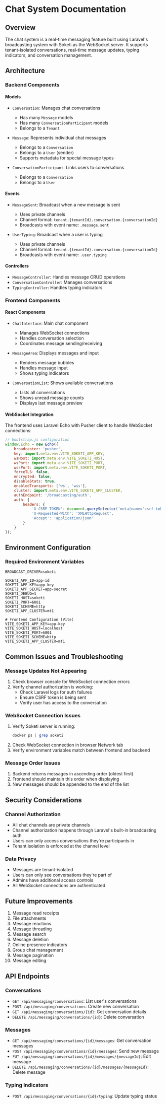 # Chat System Documentation

## Overview
The chat system is a real-time messaging feature built using Laravel's broadcasting system with Soketi as the WebSocket server. It supports tenant-isolated conversations, real-time message updates, typing indicators, and conversation management.

## Architecture

### Backend Components

#### Models
- `Conversation`: Manages chat conversations
  - Has many `Message` models
  - Has many `ConversationParticipant` models
  - Belongs to a `Tenant`

- `Message`: Represents individual chat messages
  - Belongs to a `Conversation`
  - Belongs to a `User` (sender)
  - Supports metadata for special message types

- `ConversationParticipant`: Links users to conversations
  - Belongs to a `Conversation`
  - Belongs to a `User`

#### Events
- `MessageSent`: Broadcast when a new message is sent
  - Uses private channels
  - Channel format: `tenant.{tenantId}.conversation.{conversationId}`
  - Broadcasts with event name: `.message.sent`

- `UserTyping`: Broadcast when a user is typing
  - Uses private channels
  - Channel format: `tenant.{tenantId}.conversation.{conversationId}`
  - Broadcasts with event name: `.user.typing`

#### Controllers
- `MessageController`: Handles message CRUD operations
- `ConversationController`: Manages conversations
- `TypingController`: Handles typing indicators

### Frontend Components

#### React Components
- `ChatInterface`: Main chat component
  - Manages WebSocket connections
  - Handles conversation selection
  - Coordinates message sending/receiving

- `MessageArea`: Displays messages and input
  - Renders message bubbles
  - Handles message input
  - Shows typing indicators

- `ConversationList`: Shows available conversations
  - Lists all conversations
  - Shows unread message counts
  - Displays last message preview

#### WebSocket Integration
The frontend uses Laravel Echo with Pusher client to handle WebSocket connections:

```javascript
// bootstrap.js configuration
window.Echo = new Echo({
    broadcaster: 'pusher',
    key: import.meta.env.VITE_SOKETI_APP_KEY,
    wsHost: import.meta.env.VITE_SOKETI_HOST,
    wsPort: import.meta.env.VITE_SOKETI_PORT,
    wssPort: import.meta.env.VITE_SOKETI_PORT,
    forceTLS: false,
    encrypted: false,
    disableStats: true,
    enabledTransports: ['ws', 'wss'],
    cluster: import.meta.env.VITE_SOKETI_APP_CLUSTER,
    authEndpoint: '/broadcasting/auth',
    auth: {
        headers: {
            'X-CSRF-TOKEN': document.querySelector('meta[name="csrf-token"]').getAttribute('content'),
            'X-Requested-With': 'XMLHttpRequest',
            'Accept': 'application/json'
        }
    }
});
```

## Environment Configuration

### Required Environment Variables
```env
BROADCAST_DRIVER=soketi

SOKETI_APP_ID=app-id
SOKETI_APP_KEY=app-key
SOKETI_APP_SECRET=app-secret
SOKETI_DEBUG=1
SOKETI_HOST=soketi
SOKETI_PORT=6001
SOKETI_SCHEME=http
SOKETI_APP_CLUSTER=mt1

# Frontend Configuration (Vite)
VITE_SOKETI_APP_KEY=app-key
VITE_SOKETI_HOST=localhost
VITE_SOKETI_PORT=6001
VITE_SOKETI_SCHEME=http
VITE_SOKETI_APP_CLUSTER=mt1
```

## Common Issues and Troubleshooting

### Message Updates Not Appearing
1. Check browser console for WebSocket connection errors
2. Verify channel authorization is working:
   - Check Laravel logs for auth failures
   - Ensure CSRF token is being sent
   - Verify user has access to the conversation

### WebSocket Connection Issues
1. Verify Soketi server is running:
   ```bash
   docker ps | grep soketi
   ```
2. Check WebSocket connection in browser Network tab
3. Verify environment variables match between frontend and backend

### Message Order Issues
1. Backend returns messages in ascending order (oldest first)
2. Frontend should maintain this order when displaying
3. New messages should be appended to the end of the list

## Security Considerations

### Channel Authorization
- All chat channels are private channels
- Channel authorization happens through Laravel's built-in broadcasting auth
- Users can only access conversations they're participants in
- Tenant isolation is enforced at the channel level

### Data Privacy
- Messages are tenant-isolated
- Users can only see conversations they're part of
- Admins have additional access controls
- All WebSocket connections are authenticated

## Future Improvements
1. Message read receipts
2. File attachments
3. Message reactions
4. Message threading
5. Message search
6. Message deletion
7. Online presence indicators
8. Group chat management
9. Message pagination
10. Message editing

## API Endpoints

### Conversations
- `GET /api/messaging/conversations`: List user's conversations
- `POST /api/messaging/conversations`: Create new conversation
- `GET /api/messaging/conversations/{id}`: Get conversation details
- `DELETE /api/messaging/conversations/{id}`: Delete conversation

### Messages
- `GET /api/messaging/conversations/{id}/messages`: Get conversation messages
- `POST /api/messaging/conversations/{id}/messages`: Send new message
- `PUT /api/messaging/conversations/{id}/messages/{messageId}`: Edit message
- `DELETE /api/messaging/conversations/{id}/messages/{messageId}`: Delete message

### Typing Indicators
- `POST /api/messaging/conversations/{id}/typing`: Update typing status 